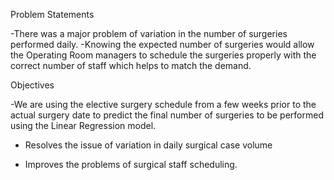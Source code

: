 Problem Statements 

-There was a major problem of variation in the number of surgeries performed daily.
-Knowing the expected number of surgeries would allow the Operating Room managers to schedule the surgeries properly with the correct number of staff which helps to match the demand.

Objectives

-We are using the elective surgery schedule from a few weeks prior to the actual surgery date to predict the final number of surgeries to be performed using the Linear Regression model. 

- Resolves the issue of variation in daily surgical case volume

  
- Improves the problems of surgical staff scheduling.

